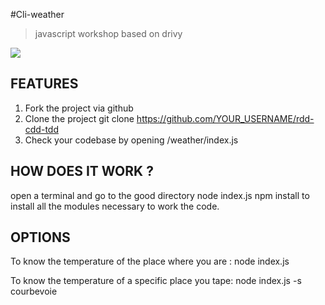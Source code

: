 #Cli-weather
> javascript workshop based on drivy

![](http://www.madeliasliveweather.com/Website%20Images/Website%20Logo.jpg)


## FEATURES

1. Fork the project via github
1. Clone the project git clone https://github.com/YOUR_USERNAME/rdd-cdd-tdd
1. Check your codebase by opening /weather/index.js 


## HOW DOES IT WORK ?

  open a terminal and go to the good directory
  node index.js
  npm install to install all the modules necessary to work the code.


## OPTIONS

  To know the temperature of the place where you are :
  node index.js
  
  To know the temperature of a specific place you tape:
  node index.js -s courbevoie

 
